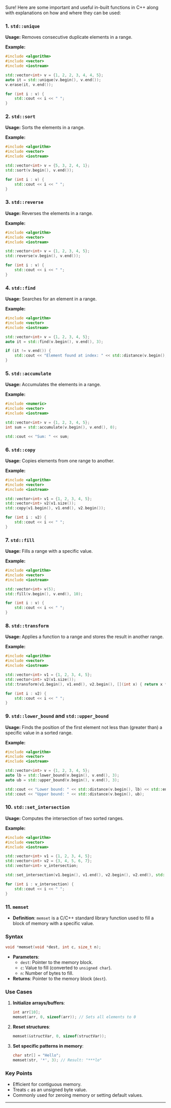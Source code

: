 Sure! Here are some important and useful in-built functions in C++ along with explanations on how and where they can be used:

### 1. `std::unique`

**Usage:** Removes consecutive duplicate elements in a range.

**Example:**
```cpp
#include <algorithm>
#include <vector>
#include <iostream>

std::vector<int> v = {1, 2, 2, 3, 4, 4, 5};
auto it = std::unique(v.begin(), v.end());
v.erase(it, v.end());

for (int i : v) {
    std::cout << i << " ";
}
```

### 2. `std::sort`

**Usage:** Sorts the elements in a range.

**Example:**
```cpp
#include <algorithm>
#include <vector>
#include <iostream>

std::vector<int> v = {5, 3, 2, 4, 1};
std::sort(v.begin(), v.end());

for (int i : v) {
    std::cout << i << " ";
}
```

### 3. `std::reverse`

**Usage:** Reverses the elements in a range.

**Example:**
```cpp
#include <algorithm>
#include <vector>
#include <iostream>

std::vector<int> v = {1, 2, 3, 4, 5};
std::reverse(v.begin(), v.end());

for (int i : v) {
    std::cout << i << " ";
}
```

### 4. `std::find`

**Usage:** Searches for an element in a range.

**Example:**
```cpp
#include <algorithm>
#include <vector>
#include <iostream>

std::vector<int> v = {1, 2, 3, 4, 5};
auto it = std::find(v.begin(), v.end(), 3);

if (it != v.end()) {
    std::cout << "Element found at index: " << std::distance(v.begin(), it);
}
```

### 5. `std::accumulate`

**Usage:** Accumulates the elements in a range.

**Example:**
```cpp
#include <numeric>
#include <vector>
#include <iostream>

std::vector<int> v = {1, 2, 3, 4, 5};
int sum = std::accumulate(v.begin(), v.end(), 0);

std::cout << "Sum: " << sum;
```

### 6. `std::copy`

**Usage:** Copies elements from one range to another.

**Example:**
```cpp
#include <algorithm>
#include <vector>
#include <iostream>

std::vector<int> v1 = {1, 2, 3, 4, 5};
std::vector<int> v2(v1.size());
std::copy(v1.begin(), v1.end(), v2.begin());

for (int i : v2) {
    std::cout << i << " ";
}
```

### 7. `std::fill`

**Usage:** Fills a range with a specific value.

**Example:**
```cpp
#include <algorithm>
#include <vector>
#include <iostream>

std::vector<int> v(5);
std::fill(v.begin(), v.end(), 10);

for (int i : v) {
    std::cout << i << " ";
}
```

### 8. `std::transform`

**Usage:** Applies a function to a range and stores the result in another range.

**Example:**
```cpp
#include <algorithm>
#include <vector>
#include <iostream>

std::vector<int> v1 = {1, 2, 3, 4, 5};
std::vector<int> v2(v1.size());
std::transform(v1.begin(), v1.end(), v2.begin(), [](int x) { return x * x; });

for (int i : v2) {
    std::cout << i << " ";
}
```

### 9. `std::lower_bound` and `std::upper_bound`

**Usage:** Finds the position of the first element not less than (greater than) a specific value in a sorted range.

**Example:**
```cpp
#include <algorithm>
#include <vector>
#include <iostream>

std::vector<int> v = {1, 2, 3, 4, 5};
auto lb = std::lower_bound(v.begin(), v.end(), 3);
auto ub = std::upper_bound(v.begin(), v.end(), 3);

std::cout << "Lower bound: " << std::distance(v.begin(), lb) << std::endl;
std::cout << "Upper bound: " << std::distance(v.begin(), ub);
```

### 10. `std::set_intersection`

**Usage:** Computes the intersection of two sorted ranges.

**Example:**
```cpp
#include <algorithm>
#include <vector>
#include <iostream>

std::vector<int> v1 = {1, 2, 3, 4, 5};
std::vector<int> v2 = {3, 4, 5, 6, 7};
std::vector<int> v_intersection;

std::set_intersection(v1.begin(), v1.end(), v2.begin(), v2.end(), std::back_inserter(v_intersection));

for (int i : v_intersection) {
    std::cout << i << " ";
}
```
### 11. **`memset`**

- **Definition**: `memset` is a C/C++ standard library function used to fill a block of memory with a specific value.

### **Syntax**
```c
void *memset(void *dest, int c, size_t n);
```
- **Parameters**:
  - `dest`: Pointer to the memory block.
  - `c`: Value to fill (converted to `unsigned char`).
  - `n`: Number of bytes to fill.
- **Returns**: Pointer to the memory block (`dest`).

### **Use Cases**
1. **Initialize arrays/buffers**:  
   ```c
   int arr[10];
   memset(arr, 0, sizeof(arr)); // Sets all elements to 0
   ```
2. **Reset structures**:  
   ```c
   memset(&structVar, 0, sizeof(structVar));
   ```
3. **Set specific patterns in memory**:  
   ```c
   char str[] = "Hello";
   memset(str, '*', 3); // Result: "***lo"
   ```

### **Key Points**
- Efficient for contiguous memory.
- Treats `c` as an unsigned byte value.
- Commonly used for zeroing memory or setting default values.

---
